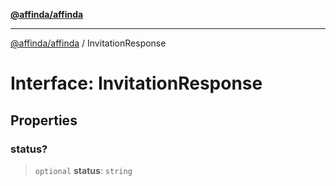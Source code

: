 [**@affinda/affinda**](../README.md)

***

[@affinda/affinda](../globals.md) / InvitationResponse

# Interface: InvitationResponse

## Properties

### status?

> `optional` **status**: `string`
